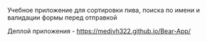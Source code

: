 Учебное приложение для сортировки пива, поиска по имени и валидации формы перед отправкой 

Деплой приложения - https://medivh322.github.io/Bear-App/
